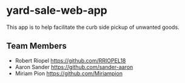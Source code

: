 # yard-sale-web-app

This app is to help facilitate the curb side pickup of unwanted goods.

## Team Members

- Robert Riopel <https://github.com/RRIOPEL18>
- Aaron Sander <https://github.com/sander-aaron>
- Miriam Pion <https://github.com/Miriampion>
